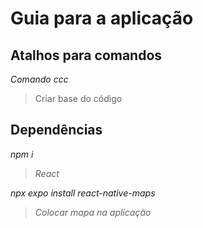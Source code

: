 # Guia para a aplicação
## Atalhos para comandos
*Comando ccc*
> Criar base do código

## Dependências
*npm i*
> *React*

*npx expo install react-native-maps*
> *Colocar mapa na aplicação*
